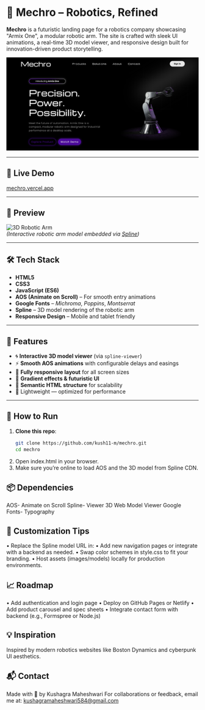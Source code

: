 # 🤖 Mechro – Robotics, Refined

**Mechro** is a futuristic landing page for a robotics company showcasing "Armix One", a modular robotic arm. The site is crafted with sleek UI animations, a real-time 3D model viewer, and responsive design built for innovation-driven product storytelling.

![Mechro Preview](./assets/preview.png)

---

## 🚀 Live Demo

[mechro.vercel.app](https://mechro.vercel.app/)

---

## 📸 Preview

![3D Robotic Arm](https://prod.spline.design/Q3r01fo6UMjVqwO9/scene.splinecode)  
*(Interactive robotic arm model embedded via [Spline](https://spline.design))*

---

## 🛠️ Tech Stack

- **HTML5**  
- **CSS3**  
- **JavaScript (ES6)**  
- **AOS (Animate on Scroll)** – For smooth entry animations  
- **Google Fonts** – *Michroma*, *Poppins*, *Montserrat*  
- **Spline** – 3D model rendering of the robotic arm  
- **Responsive Design** – Mobile and tablet friendly

---

## 🎯 Features

- 🌀 **Interactive 3D model viewer** (via `spline-viewer`)
- ⚡ **Smooth AOS animations** with configurable delays and easings
- 📱 **Fully responsive layout** for all screen sizes
- 🎨 **Gradient effects & futuristic UI**
- 🧠 **Semantic HTML structure** for scalability
- 💾 Lightweight — optimized for performance

---

## 🧪 How to Run

1. **Clone this repo**:
   ```bash
   git clone https://github.com/kush11-m/mechro.git
   cd mechro
2.	Open index.html in your browser.
3.	Make sure you’re online to load AOS and the 3D model from Spline CDN.

## 📦 Dependencies
AOS-	Animate on Scroll
Spline- Viewer	3D Web Model Viewer
Google Fonts-	Typography

## 🌈 Customization Tips
•	Replace the Spline model URL in:
  <spline-viewer url="https://prod.spline.design/Q3r01fo6UMjVqwO9/scene.splinecode"></spline-viewer>
•	Add new navigation pages or integrate with a backend as needed.
•	Swap color schemes in style.css to fit your branding.
•	Host assets (images/models) locally for production environments.

## 📈 Roadmap
•	Add authentication and login page
•	Deploy on GitHub Pages or Netlify
•	Add product carousel and spec sheets
•	Integrate contact form with backend (e.g., Formspree or Node.js)

## 💡 Inspiration
Inspired by modern robotics websites like Boston Dynamics and cyberpunk UI aesthetics.

## 📬 Contact
Made with 💜 by Kushagra Maheshwari
For collaborations or feedback, email me at: kushagramaheshwari584@gmail.com
